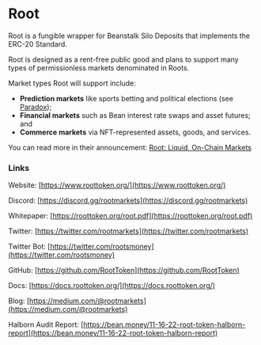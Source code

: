 # Root

Root is a fungible wrapper for Beanstalk Silo Deposits that implements the ERC-20 Standard.

Root is designed as a rent-free public good and plans to support many types of permissionless markets denominated in Roots.

Market types Root will support include:

* **Prediction markets** like sports betting and political elections (see [Paradox](https://betparadox.com/));
* **Financial markets** such as Bean interest rate swaps and asset futures; and
* **Commerce markets** via NFT-represented assets, goods, and services.

You can read more in their announcement: [Root: Liquid, On-Chain Markets](https://medium.com/@rootmarkets/root-protocol-rent-free-markets-on-beanstalk-6a6b3f71415d)

### Links

Website: [https://www.roottoken.org/](https://www.roottoken.org/)

Discord: [https://discord.gg/rootmarkets](https://discord.gg/rootmarkets)

Whitepaper: [https://roottoken.org/root.pdf](https://roottoken.org/root.pdf)

Twitter: [https://twitter.com/rootmarkets](https://twitter.com/rootmarkets)

Twitter Bot: [https://twitter.com/rootsmoney](https://twitter.com/rootsmoney)

GitHub: [https://github.com/RootToken](https://github.com/RootToken)

Docs: [https://docs.roottoken.org/](https://docs.roottoken.org/)

Blog: [https://medium.com/@rootmarkets](https://medium.com/@rootmarkets)

Halborn Audit Report: [https://bean.money/11-16-22-root-token-halborn-report](https://bean.money/11-16-22-root-token-halborn-report)

